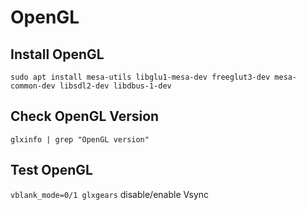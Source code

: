 # OpenGL

## Install OpenGL

`sudo apt install mesa-utils libglu1-mesa-dev freeglut3-dev mesa-common-dev libsdl2-dev libdbus-1-dev`

## Check OpenGL Version

`glxinfo | grep "OpenGL version"`

## Test OpenGL

`vblank_mode=0/1 glxgears` disable/enable Vsync
